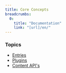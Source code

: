 ```yaml
---
title: Core Concepts
breadcrumbs:
  0:
    title: "Documentation"
    link: "[url]/en/"
---
```


### Topics

* [Entries](./core/Entries)
* [Plugins](./core/Plugins)
* [Content API's](./core/content-apis)
